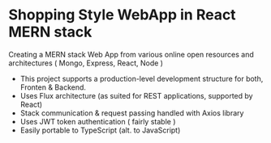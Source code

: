 # Shopping Style WebApp in React MERN stack

Creating a MERN stack Web App from various online open resources and architectures
( Mongo, Express, React, Node )

- This project supports a production-level development structure for both, Fronten & Backend.
- Uses Flux architecture (as suited for REST applications, supported by React)
- Stack communication & request passing handled with Axios library
- Uses JWT token authentication ( fairly stable )
- Easily portable to TypeScript (alt. to JavaScript)
